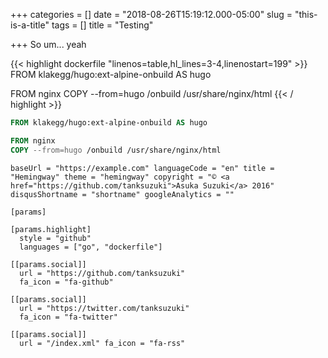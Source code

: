 +++
categories = []
date = "2018-08-26T15:19:12.000-05:00"
slug = "this-is-a-title"
tags = []
title = "Testing"

+++
So um... yeah

{{< highlight dockerfile "linenos=table,hl_lines=3-4,linenostart=199" >}}
FROM klakegg/hugo:ext-alpine-onbuild AS hugo

FROM nginx
COPY --from=hugo /onbuild /usr/share/nginx/html
{{< / highlight >}}

```dockerfile
FROM klakegg/hugo:ext-alpine-onbuild AS hugo

FROM nginx
COPY --from=hugo /onbuild /usr/share/nginx/html
```

    baseUrl = "https://example.com" languageCode = "en" title = "Hemingway" theme = "hemingway" copyright = "© <a href="https://github.com/tanksuzuki">Asuka Suzuki</a> 2016" disqusShortname = "shortname" googleAnalytics = ""
    
    [params]
    
    [params.highlight]
      style = "github"
      languages = ["go", "dockerfile"]
    
    [[params.social]]
      url = "https://github.com/tanksuzuki"
      fa_icon = "fa-github"
    
    [[params.social]]
      url = "https://twitter.com/tanksuzuki"
      fa_icon = "fa-twitter"
    
    [[params.social]]
      url = "/index.xml" fa_icon = "fa-rss"